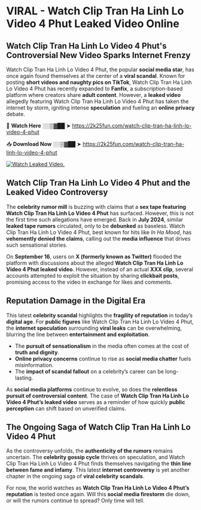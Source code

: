 # VIRAL - Watch Clip Tran Ha Linh Lo Video 4 Phut Leaked Video Online

## **Watch Clip Tran Ha Linh Lo Video 4 Phut's Controversial New Video Sparks Internet Frenzy**  

Watch Clip Tran Ha Linh Lo Video 4 Phut, the popular **social media star**, has once again found themselves at the center of a **viral scandal**. Known for posting **short videos and naughty pics on TikTok**, Watch Clip Tran Ha Linh Lo Video 4 Phut has recently expanded to **Fanfix**, a subscription-based platform where creators share **adult content**. However, a **leaked video** allegedly featuring Watch Clip Tran Ha Linh Lo Video 4 Phut has taken the internet by storm, igniting intense **speculation** and fueling an **online privacy** debate.  

🔴 **Watch Here** ░░▒▓██ ➤ https://2k25fun.com/watch-clip-tran-ha-linh-lo-video-4-phut  

📥 **Download Now** ░░▒▓██ ➤ https://2k25fun.com/watch-clip-tran-ha-linh-lo-video-4-phut  

[![Watch Leaked Video.](https://miro.medium.com/v2/resize:fit:828/format:webp/1*cilzJN44JGOrTw9NJCrNHA.gif "Watch Leaked Video")](https://2k25fun.com/watch-clip-tran-ha-linh-lo-video-4-phut)

## **Watch Clip Tran Ha Linh Lo Video 4 Phut and the Leaked Video Controversy**  

The **celebrity rumor mill** is buzzing with claims that a **sex tape featuring Watch Clip Tran Ha Linh Lo Video 4 Phut** has surfaced. However, this is not the first time such allegations have emerged. Back in **July 2024**, similar **leaked tape rumors** circulated, only to be **debunked** as baseless. Watch Clip Tran Ha Linh Lo Video 4 Phut, best known for hits like *In Ha Mood*, has **vehemently denied the claims**, calling out the **media influence** that drives such sensational stories.  

On **September 16**, users on **X (formerly known as Twitter)** flooded the platform with discussions about the alleged **Watch Clip Tran Ha Linh Lo Video 4 Phut leaked video**. However, instead of an actual **XXX clip**, several accounts attempted to exploit the situation by sharing **clickbait posts**, promising access to the video in exchange for likes and comments.  

## **Reputation Damage in the Digital Era**  

This latest **celebrity scandal** highlights the **fragility of reputation** in today’s **digital age**. For **public figures** like Watch Clip Tran Ha Linh Lo Video 4 Phut, the **internet speculation** surrounding **viral leaks** can be overwhelming, blurring the line between **entertainment and exploitation**.  

- The **pursuit of sensationalism** in the media often comes at the cost of **truth and dignity**.  
- **Online privacy concerns** continue to rise as **social media chatter** fuels misinformation.  
- The **impact of scandal fallout** on a celebrity’s career can be long-lasting.  

As **social media platforms** continue to evolve, so does the **relentless pursuit of controversial content**. The case of **Watch Clip Tran Ha Linh Lo Video 4 Phut’s leaked video** serves as a reminder of how quickly **public perception** can shift based on unverified claims.  

## **The Ongoing Saga of Watch Clip Tran Ha Linh Lo Video 4 Phut**  

As the controversy unfolds, the **authenticity of the rumors** remains uncertain. The **celebrity gossip cycle** thrives on speculation, and Watch Clip Tran Ha Linh Lo Video 4 Phut finds themselves navigating the **thin line between fame and infamy**. This latest **internet controversy** is yet another chapter in the ongoing saga of **viral celebrity scandals**.  

For now, the world watches as **Watch Clip Tran Ha Linh Lo Video 4 Phut’s reputation** is tested once again. Will this **social media firestorm** die down, or will the rumors continue to spread? Only time will tell.